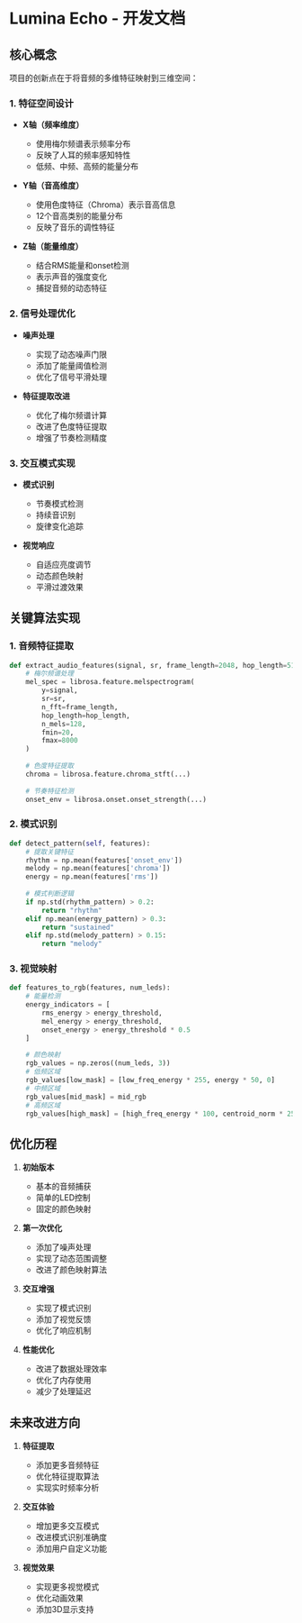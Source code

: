 # Lumina Echo - 开发文档

## 核心概念

项目的创新点在于将音频的多维特征映射到三维空间：

### 1. 特征空间设计

- **X轴（频率维度）**
  - 使用梅尔频谱表示频率分布
  - 反映了人耳的频率感知特性
  - 低频、中频、高频的能量分布

- **Y轴（音高维度）**
  - 使用色度特征（Chroma）表示音高信息
  - 12个音高类别的能量分布
  - 反映了音乐的调性特征

- **Z轴（能量维度）**
  - 结合RMS能量和onset检测
  - 表示声音的强度变化
  - 捕捉音频的动态特征

### 2. 信号处理优化

- **噪声处理**
  - 实现了动态噪声门限
  - 添加了能量阈值检测
  - 优化了信号平滑处理

- **特征提取改进**
  - 优化了梅尔频谱计算
  - 改进了色度特征提取
  - 增强了节奏检测精度

### 3. 交互模式实现

- **模式识别**
  - 节奏模式检测
  - 持续音识别
  - 旋律变化追踪

- **视觉响应**
  - 自适应亮度调节
  - 动态颜色映射
  - 平滑过渡效果

## 关键算法实现

### 1. 音频特征提取
```python
def extract_audio_features(signal, sr, frame_length=2048, hop_length=512):
    # 梅尔频谱处理
    mel_spec = librosa.feature.melspectrogram(
        y=signal,
        sr=sr,
        n_fft=frame_length,
        hop_length=hop_length,
        n_mels=128,
        fmin=20,
        fmax=8000
    )
    
    # 色度特征提取
    chroma = librosa.feature.chroma_stft(...)
    
    # 节奏特征检测
    onset_env = librosa.onset.onset_strength(...)
```

### 2. 模式识别
```python
def detect_pattern(self, features):
    # 提取关键特征
    rhythm = np.mean(features['onset_env'])
    melody = np.mean(features['chroma'])
    energy = np.mean(features['rms'])
    
    # 模式判断逻辑
    if np.std(rhythm_pattern) > 0.2:
        return "rhythm"
    elif np.mean(energy_pattern) > 0.3:
        return "sustained"
    elif np.std(melody_pattern) > 0.15:
        return "melody"
```

### 3. 视觉映射
```python
def features_to_rgb(features, num_leds):
    # 能量检测
    energy_indicators = [
        rms_energy > energy_threshold,
        mel_energy > energy_threshold,
        onset_energy > energy_threshold * 0.5
    ]
    
    # 颜色映射
    rgb_values = np.zeros((num_leds, 3))
    # 低频区域
    rgb_values[low_mask] = [low_freq_energy * 255, energy * 50, 0]
    # 中频区域
    rgb_values[mid_mask] = mid_rgb
    # 高频区域
    rgb_values[high_mask] = [high_freq_energy * 100, centroid_norm * 255, centroid_norm * 255]
```

## 优化历程

1. **初始版本**
   - 基本的音频捕获
   - 简单的LED控制
   - 固定的颜色映射

2. **第一次优化**
   - 添加了噪声处理
   - 实现了动态范围调整
   - 改进了颜色映射算法

3. **交互增强**
   - 实现了模式识别
   - 添加了视觉反馈
   - 优化了响应机制

4. **性能优化**
   - 改进了数据处理效率
   - 优化了内存使用
   - 减少了处理延迟

## 未来改进方向

1. **特征提取**
   - 添加更多音频特征
   - 优化特征提取算法
   - 实现实时频率分析

2. **交互体验**
   - 增加更多交互模式
   - 改进模式识别准确度
   - 添加用户自定义功能

3. **视觉效果**
   - 实现更多视觉模式
   - 优化动画效果
   - 添加3D显示支持 
